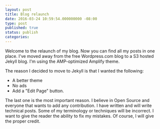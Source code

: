 ```yaml
---
layout: post
title: Blog relaunch
date: 2016-03-24 10:59:54.000000000 -08:00
type: post
published: true
status: publish
categories:
---
```


Welcome to the relaunch of my blog. Now you can find all my posts in one place. I've moved away from the free Wordpress.com blog to a S3 hosted Jekyll blog. I'm using the AMP-optimized Amplify theme.

The reason I decided to move to Jekyll is that I wanted the following:

- A better theme
- No ads
- Add a "Edit Page" button.

The last one is the most important reason. I believe in Open Source and everyone that wants to add any contribution. I have written and will write technical posts. Some of my terminology or techniques will be incorrect. I want to give the reader the ability to fix my mistakes. Of course, I will give the proper credit.
